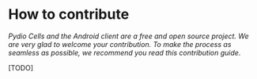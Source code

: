 # How to contribute

*Pydio Cells and the Android client are a free and open source project. We are very glad to welcome
your contribution. To make the process as seamless as possible, we recommend you read this
contribution guide*.

[TODO]